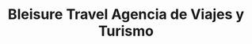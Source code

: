 ---
title: "Bleisure Travel Agencia de Viajes y Turismo"
url: /caracas/bleisure-travel-agencia-de-viajes-y-turismo/
shop: Reisebüro
---